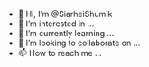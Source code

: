 - 👋 Hi, I’m @SiarheiShumik
- 👀 I’m interested in ...
- 🌱 I’m currently learning ...
- 💞️ I’m looking to collaborate on ...
- 📫 How to reach me ...

<!---
SiarheiShumik/SiarheiShumik is a ✨ special ✨ repository because its `README.md` (this file) appears on your GitHub profile.
You can click the Preview link to take a look at your changes.
--->
